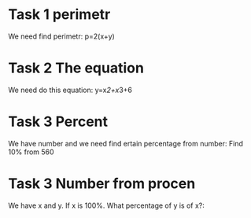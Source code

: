 # Task 1 perimetr
We need find perimetr: p=2(x+y)

# Task 2 The equation
We need do this equation: y=x*2+x*3+6
# Task 3 Percent
We have number and we need find ertain percentage from number:
Find 10% from 560
# Task 3 Number from procen
We have x and y. If x is 100%. What percentage of y is of x?:

